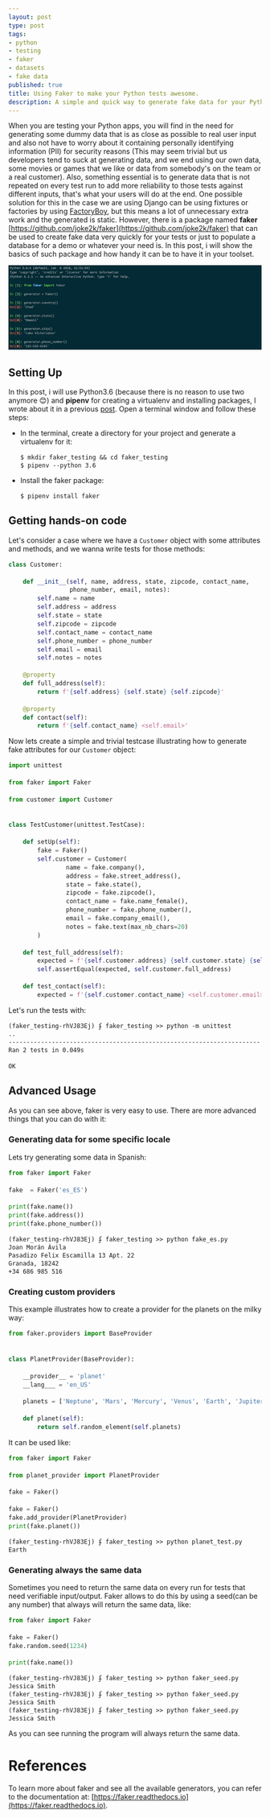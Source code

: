 ```yaml
---
layout: post
type: post
tags:
- python
- testing
- faker
- datasets
- fake data
published: true
title: Using Faker to make your Python tests awesome.
description: A simple and quick way to generate fake data for your Python tests.
---
```


When you are testing your Python apps, you will find in the need for generating some dummy data that is as close as possible to real user input and also not have to worry about it containing personally identifying information (PII) for security reasons (This may seem trivial but us developers tend to suck at generating data, and we end using our own data, some movies or games that we like or data from somebody's on the team or a real customer). Also, something essential is to generate data that is not repeated on every test run to add more reliability to those tests against different inputs, that's what your users will do at the end. One possible solution for this in the case we are using Django can be using fixtures or factories by using [FactoryBoy](https://github.com/FactoryBoy/factory_boy/), but this means a lot of unnecessary extra work and the generated is static. However, there is a package named **faker** [https://github.com/joke2k/faker](https://github.com/joke2k/faker) that can be used to create fake data very quickly for your tests or just to populate a database for a demo or whatever your need is. In this post, i will show the basics of such package and how handy it can be to have it in your toolset.

![Faker](/imgs/faker.webp)

## Setting Up

In this post, i will use Python3.6 (because there is no reason to use two anymore 😊) and **pipenv** for creating a virtualenv and installing packages, I wrote about it in a previous [post](http://dairon.org/2018/01/07/pipenv-python-package-manager.html). Open a terminal window and follow these steps:

* In the terminal, create a directory for your project and generate a virtualenv for it:

  ```console
  $ mkdir faker_testing && cd faker_testing
  $ pipenv --python 3.6
  ```

* Install the faker package:

  ```console
  $ pipenv install faker
  ```

## Getting hands-on code

Let's consider a case where we have a `Customer` object with some attributes and methods, and we wanna write tests for those methods:

```python
class Customer:

    def __init__(self, name, address, state, zipcode, contact_name,
                 phone_number, email, notes):
        self.name = name
        self.address = address
        self.state = state
        self.zipcode = zipcode
        self.contact_name = contact_name
        self.phone_number = phone_number
        self.email = email
        self.notes = notes

    @property
    def full_address(self):
        return f'{self.address} {self.state} {self.zipcode}'

    @property
    def contact(self):
        return f'{self.contact_name} <self.email>'
```

Now lets create a simple and trivial testcase illustrating how to generate fake attributes for our `Customer` object:

```python
import unittest

from faker import Faker

from customer import Customer


class TestCustomer(unittest.TestCase):

    def setUp(self):
        fake = Faker()
        self.customer = Customer(
                name = fake.company(),
                address = fake.street_address(),
                state = fake.state(),
                zipcode = fake.zipcode(),
                contact_name = fake.name_female(),
                phone_number = fake.phone_number(),
                email = fake.company_email(),
                notes = fake.text(max_nb_chars=20)
        )

    def test_full_address(self):
        expected = f'{self.customer.address} {self.customer.state} {self.customer.zipcode}'
        self.assertEqual(expected, self.customer.full_address)

    def test_contact(self):
        expected = f'{self.customer.contact_name} <self.customer.email>'
```

Let's run the tests with:

```console
(faker_testing-rhVJ83Ej) ʄ faker_testing >> python -m unittest
..
----------------------------------------------------------------------
Ran 2 tests in 0.049s

OK
```

## Advanced Usage

As you can see above, faker is very easy to use. There are more advanced things that you can do with it:

### Generating data for some specific locale

Lets try generating some data in Spanish:

```python
from faker import Faker

fake  = Faker('es_ES')

print(fake.name())
print(fake.address())
print(fake.phone_number())
```

```console
(faker_testing-rhVJ83Ej) ʄ faker_testing >> python fake_es.py
Joan Morán Ávila
Pasadizo Felix Escamilla 13 Apt. 22
Granada, 18242
+34 686 985 516
```

### Creating custom providers

This example illustrates how to create a provider for the planets on the milky way:

```python
from faker.providers import BaseProvider


class PlanetProvider(BaseProvider):

    __provider__ = 'planet'
    __lang___ = 'en_US'

    planets = ['Neptune', 'Mars', 'Mercury', 'Venus', 'Earth', 'Jupiter', 'Saturn', 'Uranus']

    def planet(self):
        return self.random_element(self.planets)
```

It can be used like:

```python
from faker import Faker

from planet_provider import PlanetProvider

fake = Faker()

fake = Faker()
fake.add_provider(PlanetProvider)
print(fake.planet())
```

```console
(faker_testing-rhVJ83Ej) ʄ faker_testing >> python planet_test.py
Earth
```

### Generating always the same data

Sometimes you need to return the same data on every run for tests that need verifiable input/output. Faker allows to do this by using a seed(can be any number) that always will return the same data, like:

```python
from faker import Faker

fake = Faker()
fake.random.seed(1234)

print(fake.name())
```

```console
(faker_testing-rhVJ83Ej) ʄ faker_testing >> python faker_seed.py
Jessica Smith
(faker_testing-rhVJ83Ej) ʄ faker_testing >> python faker_seed.py
Jessica Smith
(faker_testing-rhVJ83Ej) ʄ faker_testing >> python faker_seed.py
Jessica Smith
```

As you can see running the program will always return the same data.

# References

To learn more about faker and see all the available generators, you can refer to the documentation at:
[https://faker.readthedocs.io](https://faker.readthedocs.io).
